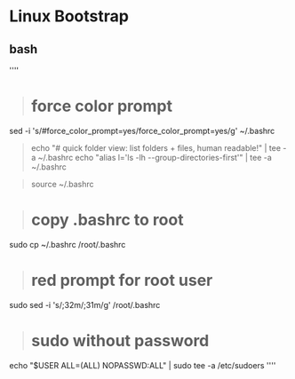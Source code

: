 # Linux Bootstrap

## bash
''''
># force color prompt
sed -i 's/#force_color_prompt=yes/force_color_prompt=yes/g' ~/.bashrc

>echo "# quick folder view: list folders + files, human readable!" | tee -a ~/.bashrc
echo "alias l='ls -lh --group-directories-first'" | tee -a ~/.bashrc

>source ~/.bashrc

># copy .bashrc to root
sudo cp ~/.bashrc /root/.bashrc
># red prompt for root user
sudo sed -i 's/;32m/;31m/g' /root/.bashrc

># sudo without password
echo "$USER ALL=(ALL) NOPASSWD:ALL" | sudo tee -a /etc/sudoers
''''
